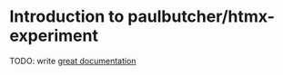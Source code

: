 # Introduction to paulbutcher/htmx-experiment

TODO: write [great documentation](http://jacobian.org/writing/what-to-write/)
